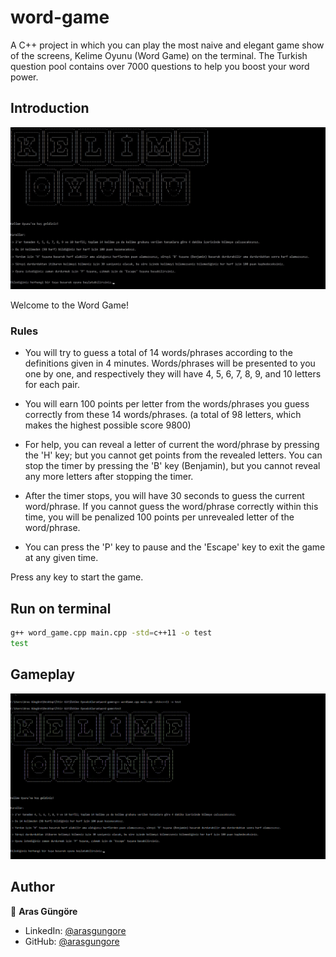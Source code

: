 # word-game

A C++ project in which you can play the most naive and elegant game show of the screens, Kelime Oyunu (Word Game) on the terminal. The Turkish question pool contains over 7000 questions to help you boost your word power.



## Introduction

<p align="center">
    <img alt="Screenshot" src="https://github.com/arasgungore/word-game/blob/main/Screenshots/title_screen.jpg" width="1000">
</p>

Welcome to the Word Game!


### Rules

- You will try to guess a total of 14 words/phrases according to the definitions given in 4 minutes.
Words/phrases will be presented to you one by one, and respectively they will have 4, 5, 6, 7, 8, 9, and 10 letters for each pair.

- You will earn 100 points per letter from the words/phrases you guess correctly from these 14 words/phrases.
(a total of 98 letters, which makes the highest possible score 9800)

- For help, you can reveal a letter of current the word/phrase by pressing the 'H' key; but you cannot get points from the revealed letters.
You can stop the timer by pressing the 'B' key (Benjamin), but you cannot reveal any more letters after stopping the timer.

- After the timer stops, you will have 30 seconds to guess the current word/phrase. If you cannot guess the word/phrase correctly within this time,
you will be penalized 100 points per unrevealed letter of the word/phrase.

- You can press the 'P' key to pause and the 'Escape' key to exit the game at any given time.

Press any key to start the game.



## Run on terminal

```sh
g++ word_game.cpp main.cpp -std=c++11 -o test
test
```



## Gameplay

<p align="center">
    <img alt="Screenshot" src="https://github.com/arasgungore/word-game/blob/main/Screenshots/gameplay.gif" width="1000">
</p>



## Author

👤 **Aras Güngöre**

* LinkedIn: [@arasgungore](https://www.linkedin.com/in/arasgungore)
* GitHub: [@arasgungore](https://github.com/arasgungore)
